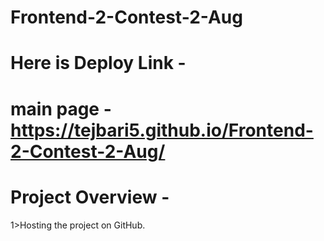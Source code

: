 # Frontend-2-Contest-2-Aug

# Here is Deploy Link - 

# main page -  https://tejbari5.github.io/Frontend-2-Contest-2-Aug/

# Project Overview -

1>Hosting the project on GitHub.
